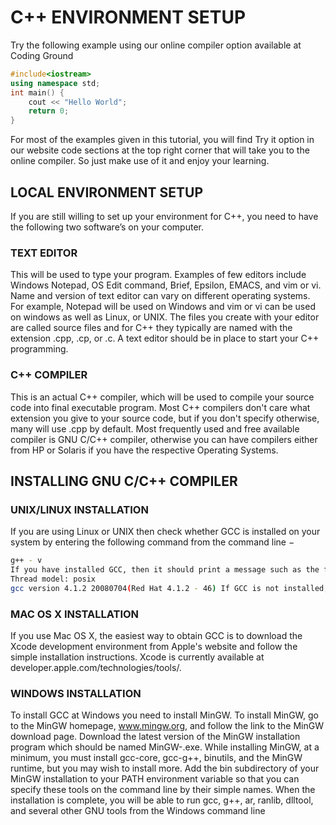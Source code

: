 # C++ ENVIRONMENT SETUP
Try the following example using our online compiler option available at Coding Ground
```cpp
#include<iostream>
using namespace std;
int main() {
    cout << "Hello World";
    return 0;
}
```
For most of the examples given in this tutorial, you will find Try it option in our website code sections at the top right corner that will take you to the online compiler. So just make use of it and enjoy your learning.
## LOCAL ENVIRONMENT SETUP
If you are still willing to set up your environment for C++, you need to have the following two software’s on your computer.
### TEXT EDITOR
This will be used to type your program. Examples of few editors include Windows Notepad, OS Edit command, Brief, Epsilon, EMACS, and vim or vi. Name and version of text editor can vary on different operating systems. For example, Notepad will be used on Windows and vim or vi can be used on windows as well as Linux, or UNIX. The files you create with your editor are called source files and for C++ they typically are named with the extension .cpp, .cp, or .c. A text editor should be in place to start your C++ programming.
### C++ COMPILER
This is an actual C++ compiler, which will be used to compile your source code into final executable
program. Most C++ compilers don't care what extension you give to your source code, but if you don't specify otherwise, many will use .cpp by default. Most frequently used and free available compiler is GNU C/C++ compiler, otherwise you can have compilers either from HP or Solaris if you have the respective Operating Systems.
## INSTALLING GNU C/C++ COMPILER
### UNIX/LINUX INSTALLATION
If you are using Linux or UNIX then check whether GCC is installed on your system by entering the following command from the command line −
```bash
g++ - v
If you have installed GCC, then it should print a message such as the following - Using built - in specs. Target: i386 - redhat – linux Configured with: .. / configure-- prefix = /usr .......
Thread model: posix
gcc version 4.1.2 20080704(Red Hat 4.1.2 - 46) If GCC is not installed, then you will have to install it yourself using the detailed instructions available at https://gcc.gnu.org/install/
```
### MAC OS X INSTALLATION
If you use Mac OS X, the easiest way to obtain GCC
is to download the Xcode development
environment from Apple's website and follow the
simple installation instructions.
Xcode is currently available at
developer.apple.com/technologies/tools/.
### WINDOWS INSTALLATION
To install GCC at Windows you need to install
MinGW. To install MinGW, go to the MinGW
homepage, www.mingw.org, and follow the link to
the MinGW download page. Download the latest
version of the MinGW installation program which
should be named MinGW-<version>.exe.
While installing MinGW, at a minimum, you must
install gcc-core, gcc-g++, binutils, and the MinGW
runtime, but you may wish to install more.
Add the bin subdirectory of your MinGW
installation to your PATH environment variable so
that you can specify these tools on the command
line by their simple names.
When the installation is complete, you will be able
to run gcc, g++, ar, ranlib, dlltool, and several other
GNU tools from the Windows command line